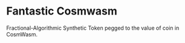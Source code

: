 # Fantastic Cosmwasm

Fractional-Algorithmic Synthetic Token pegged to the value of coin in CosmWasm.
